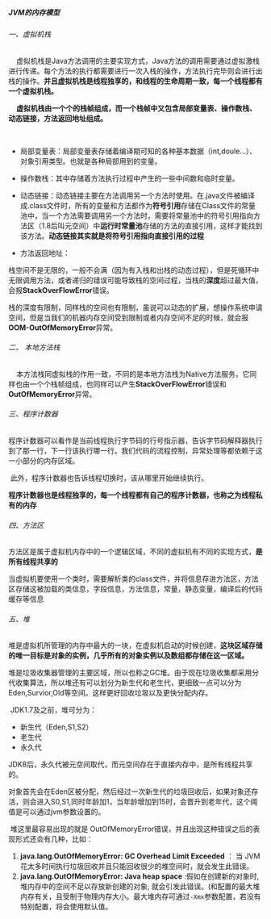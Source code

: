 ##### JVM的内存模型

###### 一、虚拟机栈

    虚拟机栈是Java方法调用的主要实现方式，Java方法的调用需要通过虚拟激栈进行传递。每个方法的执行都需要进行一次入栈的操作，方法执行完毕则会进行出栈的操作。**并且虚拟机栈是线程独享的，和线程的生命周期一致，每一个线程都有一个虚拟机栈。**

    **虚拟机栈由一个个的栈帧组成，而一个栈帧中又包含局部变量表、操作数栈、动态链接，方法返回地址组成。**

    

- 局部变量表：局部变量表存储着编译期可知的各种基本数据（int,doule...）、对象引用类型。也就是各种局部用到的变量。

- 操作数栈：其中存储着方法执行过程中产生的一些中间数和临时变量。

- 动态链接：动态链接主要在方法调用另一个方法时使用。在.java文件被编译成.class文件时，所有的变量和方法都作为**符号引用**存储在Class文件的常量池中，当一个方法需要调用另一个方法时，需要将常量池中的符号引用指向方法区（1.8后叫元空间）中**运行时常量池**存储的方法的直接引用，这样才能找到该方法。**动态链接其实就是将符号引用指向直接引用的过程**

- 方法返回地址：

栈空间不是无限的，一般不会满（因为有入栈和出栈的动态过程），但是死循环中无限调用方法，或者递归的错误可能导致栈的空间过程，当栈的**深度**超过最大值，会报**StackOverFlowError**错误。

栈的深度有限制，同样栈的空间也有限制，虽说可以动态的扩展，想操作系统申请空间，但是当我们的机器内存空间受到限制或者内存空间不足的时候，就会报**OOM-OutOfMemoryError**异常。

###### 二、 本地方法栈

    本方法栈同虚拟栈的作用一致，不同的是本地方法栈为Native方法服务，它同样也由一个个栈帧组成，也同样可以产生**StackOverFlowError**错误和**OutOfMemoryError**异常。

###### 三、程序计数器

​	程序计数器可以看作是当前线程执行字节码的行号指示器，告诉字节码解释器执行到了那一行，下一行该执行哪一行。我们代码的流程控制，异常处理等都依赖于这一小部分的内存区域。

​	此外，程序计数器也告诉线程切换时，该从哪里开始继续执行。

​	**程序计数器也是线程独享的，每一个线程都有自己的程序计数器，也称之为线程私有的内存**

###### 四、方法区

​	方法区是属于虚拟机内存中的一个逻辑区域，不同的虚拟机有不同的实现方式，**是所有线程共享的**

​	当虚拟机要使用一个类时，需要解析类的class文件，并将信息存进方法区，方法区存储这被加载的类信息，字段信息，方法信息，常量，静态变量，编译后的代码缓存等信息

###### 五、堆

​	堆是虚拟机所管理的内存中最大的一块，在虚拟机启动的时候创建，**这块区域存储的唯一目标是对象的实例，几乎所有的对象实例以及数组都存储在这一区域。**

​	堆是垃圾收集器管理的主要区域，所以也称之GC堆。由于现在垃圾收集都采用分代收集算法，所以堆还有可以划分为新生代和老生代，更细致一点可以分为Eden,Survior,Old等空间。这样更好回收垃圾以及更快分配内存。

​	JDK1.7及之前，堆可分为：

- 新生代（Eden,S1,S2）
- 老生代
- 永久代

​	JDK8后，永久代被元空间取代，而元空间存在于直接内存中，是所有线程共享的。

​	对象首先会在Eden区被分配，然后经过一次新生代的垃圾回收后，如果对象还存活，则会进入S0,S1,同时年龄加1，当年龄增加到15时，会晋升到老年代，这个阈值是可以通过jvm参数设置的。

​	堆这里最容易出现的就是 OutOfMemoryError错误，并且出现这种错误之后的表现形式还会有几种，比如：

1. **java.lang.OutOfMemoryError: GC Overhead Limit Exceeded** ： 当 JVM 花太多时间执行垃圾回收并且只能回收很少的堆空间时，就会发生此错误。
2. **java.lang.OutOfMemoryError: Java heap space** :假如在创建新的对象时, 堆内存中的空间不足以存放新创建的对象, 就会引发此错误。(和配置的最大堆内存有关，且受制于物理内存大小。最大堆内存可通过`-Xmx`参数配置，若没有特别配置，将会使用默认值。
